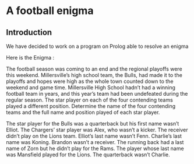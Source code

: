 # A football enigma
## Introduction 
We have decided to work on a program on Prolog able to resolve an enigma 

Here is the Enigma : 

The football season was coming to an end and the regional playoffs were this weekend. Millersville’s high school team, the Bulls, had made it to the playoffs and hopes were high as the whole town counted down to the weekend and game time. Millersville High School hadn’t had a winning football team in years, and this year’s team had been undefeated during the regular season. The star player on each of the four contending teams played a different position. Determine the name of the four contending teams and the full name and position played of each star player.

The star player for the Bulls was a quarterback but his first name wasn’t Elliot.
The Chargers’ star player was Alex, who wasn’t a kicker. The receiver didn’t play on the Lions team.
Elliot’s last name wasn’t Fenn. Charlie’s last name was Koning.
Brandon wasn’t a receiver.
The running back had a last name of Zorn but he didn’t play for the Rams.
The player whose last name was Mansfield played for the Lions. The quarterback wasn’t Charlie.
